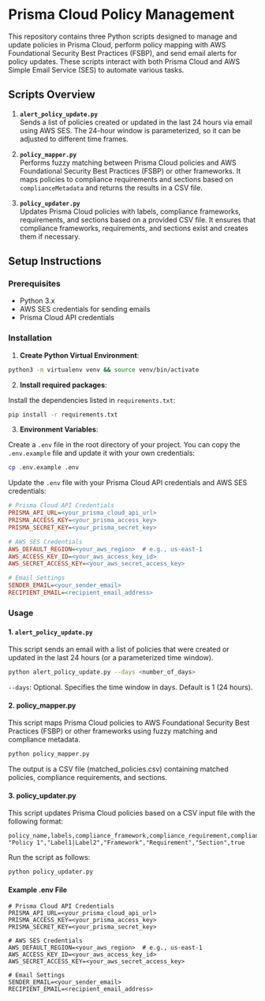 # Prisma Cloud Policy Management

This repository contains three Python scripts designed to manage and update policies in Prisma Cloud, perform policy mapping with AWS Foundational Security Best Practices (FSBP), and send email alerts for policy updates. These scripts interact with both Prisma Cloud and AWS Simple Email Service (SES) to automate various tasks.

## Scripts Overview

1. **`alert_policy_update.py`**  
   Sends a list of policies created or updated in the last 24 hours via email using AWS SES. The 24-hour window is parameterized, so it can be adjusted to different time frames.
   
2. **`policy_mapper.py`**  
   Performs fuzzy matching between Prisma Cloud policies and AWS Foundational Security Best Practices (FSBP) or other frameworks. It maps policies to compliance requirements and sections based on `complianceMetadata` and returns the results in a CSV file.

3. **`policy_updater.py`**  
   Updates Prisma Cloud policies with labels, compliance frameworks, requirements, and sections based on a provided CSV file. It ensures that compliance frameworks, requirements, and sections exist and creates them if necessary.

## Setup Instructions

### Prerequisites

- Python 3.x
- AWS SES credentials for sending emails
- Prisma Cloud API credentials

### Installation

1. **Create Python Virtual Environment**:

```bash
python3 -m virtualenv venv && source venv/bin/activate  
```

2. **Install required packages**:

Install the dependencies listed in `requirements.txt`:

```bash
pip install -r requirements.txt
```

3. **Environment Variables**:

Create a `.env` file in the root directory of your project. You can copy the `.env.example` file and update it with your own credentials:

```bash
cp .env.example .env
```

Update the `.env` file with your Prisma Cloud API credentials and AWS SES credentials:

```ini
# Prisma Cloud API Credentials
PRISMA_API_URL=<your_prisma_cloud_api_url>
PRISMA_ACCESS_KEY=<your_prisma_access_key>
PRISMA_SECRET_KEY=<your_prisma_secret_key>

# AWS SES Credentials
AWS_DEFAULT_REGION=<your_aws_region>  # e.g., us-east-1
AWS_ACCESS_KEY_ID=<your_aws_access_key_id>
AWS_SECRET_ACCESS_KEY=<your_aws_secret_access_key>

# Email Settings
SENDER_EMAIL=<your_sender_email>
RECIPIENT_EMAIL=<recipient_email_address>
```

### Usage

#### 1. `alert_policy_update.py`

This script sends an email with a list of policies that were created or updated in the last 24 hours (or a parameterized time window).

```bash
python alert_policy_update.py --days <number_of_days>
```

`--days`: Optional. Specifies the time window in days. Default is 1 (24 hours).

#### 2. policy_mapper.py
This script maps Prisma Cloud policies to AWS Foundational Security Best Practices (FSBP) or other frameworks using fuzzy matching and compliance metadata.

```bash
python policy_mapper.py
```

The output is a CSV file (matched_policies.csv) containing matched policies, compliance requirements, and sections.

#### 3. policy_updater.py
This script updates Prisma Cloud policies based on a CSV input file with the following format:

```csv
policy_name,labels,compliance_framework,compliance_requirement,compliance_section,status
"Policy 1","Label1|Label2","Framework","Requirement","Section",true
```

Run the script as follows:

```bash
python policy_updater.py
```

#### Example .env File
```readme
# Prisma Cloud API Credentials
PRISMA_API_URL=<your_prisma_cloud_api_url>
PRISMA_ACCESS_KEY=<your_prisma_access_key>
PRISMA_SECRET_KEY=<your_prisma_secret_key>

# AWS SES Credentials
AWS_DEFAULT_REGION=<your_aws_region>  # e.g., us-east-1
AWS_ACCESS_KEY_ID=<your_aws_access_key_id>
AWS_SECRET_ACCESS_KEY=<your_aws_secret_access_key>

# Email Settings
SENDER_EMAIL=<your_sender_email>
RECIPIENT_EMAIL=<recipient_email_address>
```
